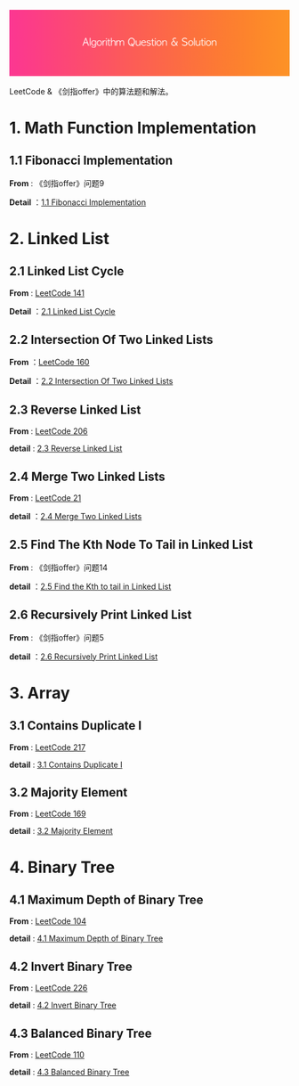 ![](res/header.png)



LeetCode &amp; 《剑指offer》中的算法题和解法。



# 1. Math Function Implementation



## 1.1 Fibonacci Implementation

**From** : 《剑指offer》问题9

**Detail** ：[1.1 Fibonacci Implementation](https://github.com/knightsj/awesome-algorithm-question-solution/tree/master/1.1%20Fibonacci%20Implementation)



# 2. Linked List



## 2.1 Linked List Cycle

**From** : [LeetCode 141](https://leetcode.com/problems/linked-list-cycle/description/)

**Detail** ：[2.1 Linked List Cycle](https://github.com/knightsj/awesome-algorithm-question-solution/tree/master/2.1%20Linked%20List%20Cycle)



## 2.2 Intersection Of Two Linked Lists

**From** ：[LeetCode 160](https://leetcode.com/problems/intersection-of-two-linked-lists/description/)

**Detail** ：[2.2 Intersection Of Two Linked Lists](https://github.com/knightsj/awesome-algorithm-question-solution/tree/master/2.2%20Intersection%20Of%20Two%20Linked%20Lists)



## 2.3 Reverse Linked List

**From** : [LeetCode 206](https://leetcode.com/problems/reverse-linked-list/description/)

**detail** : [2.3 Reverse Linked List](https://github.com/knightsj/awesome-algorithm-question-solution/tree/master/2.3%20Reverse%20Linked%20List)



## 2.4 Merge Two Linked Lists

**From** : [LeetCode 21](https://leetcode.com/problems/merge-two-sorted-lists/description/)

**detail** ：[2.4 Merge Two Linked Lists](https://github.com/knightsj/awesome-algorithm-question-solution/tree/master/2.4%20Merge%20Two%20Linked%20Lists)



## 2.5 Find The Kth Node To Tail in Linked List

**From** : 《剑指offer》问题14

**detail** ：[2.5 Find the Kth to tail in Linked List](https://github.com/knightsj/awesome-algorithm-question-solution/tree/master/2.5%20Find%20the%20Kth%20to%20tail%20in%20Linked%20List)



## 2.6 Recursively Print Linked List 

**From** : 《剑指offer》问题5

**detail** ：[2.6 Recursively Print Linked List](https://github.com/knightsj/awesome-algorithm-question-solution/tree/master/2.6%20Recursively%20print%20Linked%20List)





# 3. Array

## 3.1 Contains Duplicate I

**From** : [LeetCode 217](https://leetcode.com/problems/contains-duplicate/description/)

**detail** : [3.1 Contains Duplicate I](https://github.com/knightsj/awesome-algorithm-question-solution/tree/master/3.1%20Contains%20Duplicate%20I)



## 3.2 Majority Element

**From** : [LeetCode 169](https://leetcode.com/problems/majority-element/description/)

**detail** : [3.2 Majority Element](https://github.com/knightsj/awesome-algorithm-question-solution/tree/master/3.2%20Majority%20Element)





# 4. Binary Tree



## 4.1 Maximum Depth of Binary Tree

**From** : [LeetCode 104](https://leetcode.com/problems/reverse-linked-list/description/)

**detail** : [4.1 Maximum Depth of Binary Tree](https://github.com/knightsj/awesome-algorithm-question-solution/tree/master/4.1%20Maximum%20Depth%20Of%20Binary%20Tree)



## 4.2 Invert Binary Tree

**From** : [LeetCode 226](https://leetcode.com/problems/invert-binary-tree/description/)

**detail** : [4.2 Invert Binary Tree](https://github.com/knightsj/awesome-algorithm-question-solution/tree/master/4.2%20Invert%20Binary%20Tree)



## 4.3 Balanced Binary Tree

**From** : [LeetCode 110](https://leetcode.com/problems/balanced-binary-tree/description/)

**detail** : [4.3 Balanced Binary Tree](https://github.com/knightsj/awesome-algorithm-question-solution/tree/master/4.3%20Balanced%20Binary%20Tree)

